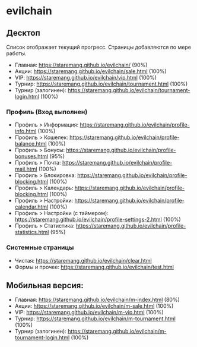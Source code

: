 # evilchain

## Десктоп
Список отображает текущий прогресс. Страницы добавляются по мере работы.

- Главная: https://staremang.github.io/evilchain/ (90%)
- Акции: https://staremang.github.io/evilchain/sale.html (100%)
- VIP: https://staremang.github.io/evilchain/vip.html (100%)
- Турнир: https://staremang.github.io/evilchain/tournament.html (100%)
- Турнир (залогинен): https://staremang.github.io/evilchain/tournament-login.html (100%)

### Профиль (Вход выполнен)
- Профиль > Информация: https://staremang.github.io/evilchain/profile-info.html (100%)
- Профиль > Кошелек: https://staremang.github.io/evilchain/profile-balance.html (100%)
- Профиль > Бонусы: https://staremang.github.io/evilchain/profile-bonuses.html (95%)
- Профиль > Почта: https://staremang.github.io/evilchain/profile-mail.html (100%)
- Профиль > Блокировка: https://staremang.github.io/evilchain/profile-blocking.html (100%)
- Профиль > Календарь: https://staremang.github.io/evilchain/profile-blocking.html (100%)
- Профиль > Настройки: https://staremang.github.io/evilchain/profile-calendar.html (100%)
- Профиль > Настройки (с таймером): https://staremang.github.io/evilchain/profile-settings-2.html (100%)
- Профиль > Статистика: https://staremang.github.io/evilchain/profile-statistics.html (95%)

### Системные страницы
- Чистая: https://staremang.github.io/evilchain/clear.html
- Формы и прочее: https://staremang.github.io/evilchain/test.html

## Мобильная версия:
- Главная: https://staremang.github.io/evilchain/m-index.html (80%)
- Акции: https://staremang.github.io/evilchain/m-sale.html (100%)
- VIP: https://staremang.github.io/evilchain/m-vip.html (100%)
- Турнир: https://staremang.github.io/evilchain/m-tournament.html (100%)
- Турнир (залогинен): https://staremang.github.io/evilchain/m-tournament-login.html (100%)
